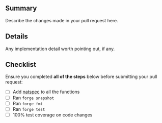 ## Summary

Describe the changes made in your pull request here.

## Details

Any implementation detail worth pointing out, if any.

## Checklist

Ensure you completed **all of the steps** below before submitting your pull request:

- [ ] Add [natspec](https://docs.soliditylang.org/en/latest/natspec-format.html) to all the functions
- [ ] Ran `forge snapshot`
- [ ] Ran `forge fmt`
- [ ] Ran `forge test`
- [ ] 100% test coverage on code changes